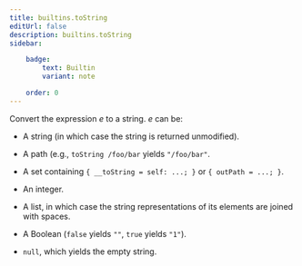 ```yaml
---
title: builtins.toString
editUrl: false
description: builtins.toString
sidebar:

    badge:
        text: Builtin
        variant: note

    order: 0
---
```


Convert the expression *e* to a string. *e* can be:

  - A string (in which case the string is returned unmodified).

  - A path (e.g., `toString /foo/bar` yields `"/foo/bar"`.

  - A set containing `{ __toString = self: ...; }` or `{ outPath = ...; }`.

  - An integer.

  - A list, in which case the string representations of its elements
    are joined with spaces.

  - A Boolean (`false` yields `""`, `true` yields `"1"`).

  - `null`, which yields the empty string.



